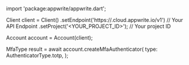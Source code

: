 import 'package:appwrite/appwrite.dart';

Client client = Client()
    .setEndpoint('https://<REGION>.cloud.appwrite.io/v1') // Your API Endpoint
    .setProject('<YOUR_PROJECT_ID>'); // Your project ID

Account account = Account(client);

MfaType result = await account.createMfaAuthenticator(
    type: AuthenticatorType.totp,
);
